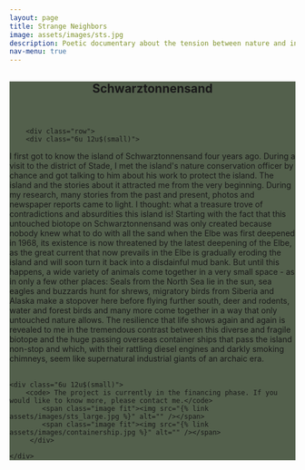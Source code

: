 ```yaml
---
layout: page
title: Strange Neighbors
image: assets/images/sts.jpg
description: Poetic documentary about the tension between nature and industry that shapes our existence.
nav-menu: true
---
```


<!-- Main -->
<div id="main" class="alt" style="background-color: #192b0fbd">

<!-- One -->
<section id="one">
	<div class="inner">
		<header class="major">
			<h1>Schwarztonnensand</h1>
		</header>

        <div class="row">
	    <div class="6u 12u$(small)">
  
I first got to know the island of Schwarztonnensand four years ago. During a visit to the district of Stade, I met the island's nature conservation officer by chance and got talking to him about his work to protect the island. The island and the stories about it attracted me from the very beginning. During my research, many stories from the past and present, photos and newspaper reports came to light. I thought: what a treasure trove of contradictions and absurdities this island is! Starting with the fact that this untouched biotope on Schwarztonnensand was only created because nobody knew what to do with all the sand when the Elbe was first deepened in 1968, its existence is now threatened by the latest deepening of the Elbe, as the great current that now prevails in the Elbe is gradually eroding the island and will soon turn it back into a disdainful mud bank. But until this happens, a wide variety of animals come together in a very small space - as in only a few other places: Seals from the North Sea lie in the sun, sea eagles and buzzards hunt for shrews, migratory birds from Siberia and Alaska make a stopover here before flying further south, deer and rodents, water and forest birds and many more come together in a way that only untouched nature allows. The resilience that life shows again and again is revealed to me in the tremendous contrast between this diverse and fragile biotope and the huge passing overseas container ships that pass the island non-stop and which, with their rattling diesel engines and darkly smoking chimneys, seem like supernatural industrial giants of an archaic era.
        <br><br>
        </div>

    
    
	<div class="6u 12u$(small)">
	    <code> The project is currently in the financing phase. If you would like to know more, please contact me.</code>
            <span class="image fit"><img src="{% link assets/images/sts_large.jpg %}" alt="" /></span>
            <span class="image fit"><img src="{% link assets/images/containership.jpg %}" alt="" /></span>
	     </div>

    </div>


</div>

